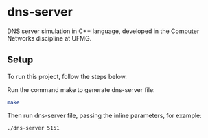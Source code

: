 # dns-server

DNS server simulation in C++ language, developed in the Computer Networks discipline at UFMG.

## Setup

To run this project, follow the steps below.

Run the command make to generate dns-server file:

```bash
make
```

Then run dns-server file, passing the inline parameters, for example:

```bash
./dns-server 5151
```

